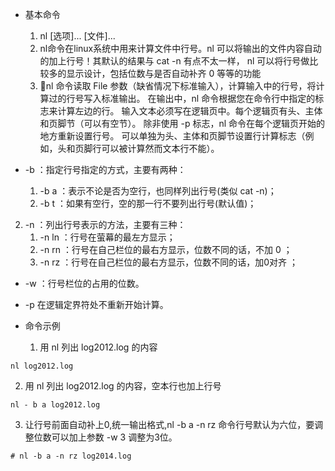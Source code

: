 * 基本命令
  1. nl [选项]... [文件]...
  2. nl命令在linux系统中用来计算文件中行号。nl 可以将输出的文件内容自动的加上行号！其默认的结果与 cat -n 有点不太一样， nl 可以将行号做比较多的显示设计，包括位数与是否自动补齐 0 等等的功能
  3. nl 命令读取 File 参数（缺省情况下标准输入），计算输入中的行号，将计算过的行号写入标准输出。 在输出中，nl 命令根据您在命令行中指定的标志来计算左边的行。 输入文本必须写在逻辑页中。每个逻辑页有头、主体和页脚节（可以有空节）。 除非使用 -p 标志，nl 命令在每个逻辑页开始的地方重新设置行号。 可以单独为头、主体和页脚节设置行计算标志（例如，头和页脚行可以被计算然而文本行不能）。


* -b  ：指定行号指定的方式，主要有两种：
  1. -b a ：表示不论是否为空行，也同样列出行号(类似 cat -n)；
  2. -b t ：如果有空行，空的那一行不要列出行号(默认值)；

2. -n  ：列出行号表示的方法，主要有三种：
      1. -n ln ：行号在萤幕的最左方显示；
      2. -n rn ：行号在自己栏位的最右方显示，位数不同的话，不加 0 ；
      3. -n rz ：行号在自己栏位的最右方显示，位数不同的话，加0对齐 ；


*  -w ：行号栏位的占用的位数。

* -p 在逻辑定界符处不重新开始计算。

* 命令示例
  1. 用 nl 列出 log2012.log 的内容
```
nl log2012.log
```
  2. 用 nl 列出 log2012.log 的内容，空本行也加上行号
```
nl - b a log2012.log
```
  3. 让行号前面自动补上0,统一输出格式,nl -b a -n rz 命令行号默认为六位，要调整位数可以加上参数 -w 3 调整为3位。
```
# nl -b a -n rz log2014.log
```
